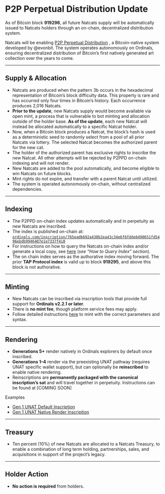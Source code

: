 # P2P Perpetual Distribution Update  

As of Bitcoin block **919296**, all future Natcats supply will be automatically issued to Natcats holders through an on-chain, decentralized distribution system.

Natcats will be enabling [P2P Perpetual Distribution](https://github.com/evonbit/bitcoin-native-systems/blob/main/P2P%20Perpetual%20Distribution/01-p2p-perpetual-distribution.md)
, a Bitcoin-native system developed by @evonbit. The system operates autonomously on Ordinals, ensuring decentralized distribution of Bitcoin’s first natively generated art collection over the years to come.


---

## Supply & Allocation  
- Natcats are produced when the pattern 3b occurs in the hexadecimal representation of Bitcoin’s block difficulty data. This property is rare and has occurred only four times in Bitcoin’s history. Each occurrence produces 2,016 Natcats.
- **Prior to the update**, new Natcats supply would become available via open mint, a process that is vulnerable to bot minting and allocation outside of the holder base. **As of the update**, each new Natcat will instead be allocated automatically to a specific Natcat holder.
- Now, when a Bitcoin block produces a Natcat, the block’s hash is used as a deterministic seed to randomly select from a pool of all prior Natcats via lottery. The selected Natcat becomes the authorized parent for the new cat. 
- The holder of the authorized parent has exclusive rights to inscribe the new Natcat. All other attempts will be rejected by P2PPD on-chain indexing and will not render.
- New Natcats are added to the pool automatically, and become eligible to win Natcats on future blocks.
- Mint rights do not expire, and transfer with a parent Natcat until utilized. 
- The system is operated autonomously on-chain, without centralized dependencies.

---

## Indexing  
- The P2PPD on-chain index updates automatically and in perpetuity as new Natcats are inscribed. 
- The index is published on-chain at:
  [`ordinals.com/inscription/765eadb692a430b2ea43c34e6f6fdde6490651fd5496ebdb9946487e1e7337f4i0`](https://ordinals.com/inscription/765eadb692a430b2ea43c34e6f6fdde6490651fd5496ebdb9946487e1e7337f4i0)  
- For instructions on how to query the Natcats on-chain index and/or generate a local copy, see [here](https://github.com/evonbit/bitcoin-native-systems/blob/main/P2P%20Perpetual%20Distribution/01-p2p-perpetual-distribution.md) (*see “How to Query Index” section*).  
- The on chain index serves as the authorative index moving forward. The prior **TAP Protocol index** is valid up to block **919295**, and above this block is not authorative.


---

## Minting  
- New Natcats can be inscribed via inscription tools that provide full support for **Ordinals v2.2.1 or later**.  
- There is **no mint fee**, though platform service fees may apply.  
- Follow detailed instructions [here](https://github.com/evonbit/bitcoin-native-systems/blob/main/P2P%20Perpetual%20Distribution/01-p2p-perpetual-distribution.md#minting-instructions) to mint with the correct parameters and syntax.  


---

## Rendering  
- **Generations 5+** render natively in Ordinals explorers by default once inscribed.  
- **Generations 1–4** render via the preexisting UNAT pathway (requires UNAT specific wallet support), but can optionally be **reinscribed** to enable native rendering.  
- Reinscriptions are **permanently packaged with the canonical inscription’s sat** and will travel together in perpetuity. Instructions can be found at [COMING SOON] 
<!-- - See [How to Enable Gen 1–4 Native Rendering](https://github.com/evonbit/bitcoin-native-systems/blob/main/Natcats/04-how-to-enable-native-render-reinscription.md) for reinscription instructions.  --->

Examples  
- [Gen 1 UNAT Default Inscription](https://ordinals.com/inscription/5c26e644c0a93f02f964182fdab436378405d0f6639ca20134f747b160457e76i0)  
- [Gen 1 UNAT Native Render Inscription](https://ordinals.com/inscription/4d71c795bf62a1a458c5411b2b2ab0cb35209bb0ed7b5614a401ec781beadbbfi0)  

---

## Treasury  
- Ten percent (10%) of new Natcats are allocated to a Natcats Treasury, to enable a combination of long term holding, partnerships, sales, and acquisitions in support of the project’s legacy.  

---

## Holder Action  
- **No action is required** from holders.  
